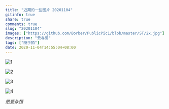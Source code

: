 ```yaml
---
title: "近期的一些图片 20201104"
gitinfo: true
share: true
comments: true
slug: "20201104"
images: ["https://github.com/Borber/PublicPic1/blob/master/ST/2x.jpg"] 
description: "云与爱"
tags: ["随手拍"]
date: 2020-11-04T14:55:04+08:00
---
```


![1](https://cdn.jsdelivr.net/gh/Borber/PublicPic1@master/Life/zaxuan1/1.jpg "云与钟楼")



![2](https://cdn.jsdelivr.net/gh/Borber/PublicPic1@master/Life/zaxuan1/2.jpg "棉花糖与背景")



![3](https://cdn.jsdelivr.net/gh/Borber/PublicPic1@master/Life/zaxuan1/3.jpg "红柚")



![4](https://cdn.jsdelivr.net/gh/Borber/PublicPic1@master/Life/zaxuan1/4.jpg "余辉")



*愿爱永恒*


